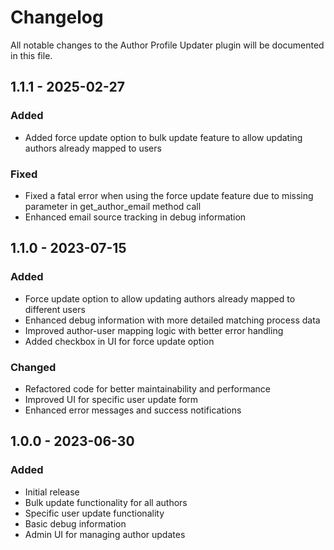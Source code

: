 # Changelog

All notable changes to the Author Profile Updater plugin will be documented in this file.

## 1.1.1 - 2025-02-27

### Added
- Added force update option to bulk update feature to allow updating authors already mapped to users

### Fixed
- Fixed a fatal error when using the force update feature due to missing parameter in get_author_email method call
- Enhanced email source tracking in debug information

## 1.1.0 - 2023-07-15

### Added
- Force update option to allow updating authors already mapped to different users
- Enhanced debug information with more detailed matching process data
- Improved author-user mapping logic with better error handling
- Added checkbox in UI for force update option

### Changed
- Refactored code for better maintainability and performance
- Improved UI for specific user update form
- Enhanced error messages and success notifications

## 1.0.0 - 2023-06-30

### Added
- Initial release
- Bulk update functionality for all authors
- Specific user update functionality
- Basic debug information
- Admin UI for managing author updates
